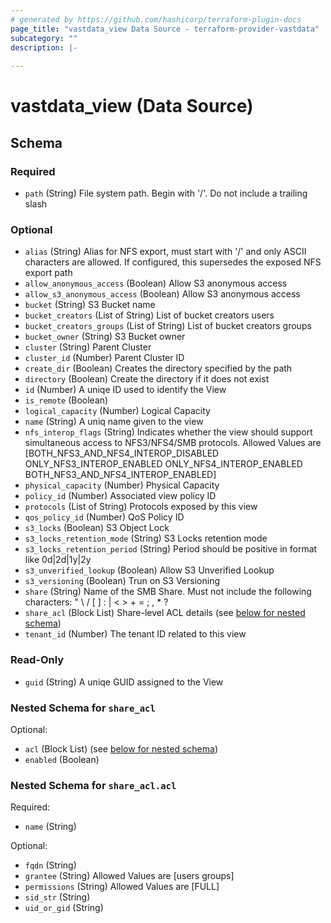 ```yaml
---
# generated by https://github.com/hashicorp/terraform-plugin-docs
page_title: "vastdata_view Data Source - terraform-provider-vastdata"
subcategory: ""
description: |-
  
---
```


# vastdata_view (Data Source)





<!-- schema generated by tfplugindocs -->
## Schema

### Required

- `path` (String) File system path. Begin with '/'. Do not include a trailing slash

### Optional

- `alias` (String) Alias for NFS export, must start with '/' and only ASCII characters are allowed. If configured, this supersedes the exposed NFS export path
- `allow_anonymous_access` (Boolean) Allow S3 anonymous access
- `allow_s3_anonymous_access` (Boolean) Allow S3 anonymous access
- `bucket` (String) S3 Bucket name
- `bucket_creators` (List of String) List of bucket creators users
- `bucket_creators_groups` (List of String) List of bucket creators groups
- `bucket_owner` (String) S3 Bucket owner
- `cluster` (String) Parent Cluster
- `cluster_id` (Number) Parent Cluster ID
- `create_dir` (Boolean) Creates the directory specified by the path
- `directory` (Boolean) Create the directory if it does not exist
- `id` (Number) A uniqe ID used to identify the View
- `is_remote` (Boolean)
- `logical_capacity` (Number) Logical Capacity
- `name` (String) A uniq name given to the view
- `nfs_interop_flags` (String) Indicates whether the view should support simultaneous access to NFS3/NFS4/SMB protocols. Allowed Values are [BOTH_NFS3_AND_NFS4_INTEROP_DISABLED ONLY_NFS3_INTEROP_ENABLED ONLY_NFS4_INTEROP_ENABLED BOTH_NFS3_AND_NFS4_INTEROP_ENABLED]
- `physical_capacity` (Number) Physical Capacity
- `policy_id` (Number) Associated view policy ID
- `protocols` (List of String) Protocols exposed by this view
- `qos_policy_id` (Number) QoS Policy ID
- `s3_locks` (Boolean) S3 Object Lock
- `s3_locks_retention_mode` (String) S3 Locks retention mode
- `s3_locks_retention_period` (String) Period should be positive in format like 0d|2d|1y|2y
- `s3_unverified_lookup` (Boolean) Allow S3 Unverified Lookup
- `s3_versioning` (Boolean) Trun on S3 Versioning
- `share` (String) Name of the SMB Share. Must not include the following characters: " \ / [ ] : | < > + = ; , * ?
- `share_acl` (Block List) Share-level ACL details (see [below for nested schema](#nestedblock--share_acl))
- `tenant_id` (Number) The tenant ID related to this view

### Read-Only

- `guid` (String) A uniqe GUID assigned to the View

<a id="nestedblock--share_acl"></a>
### Nested Schema for `share_acl`

Optional:

- `acl` (Block List) (see [below for nested schema](#nestedblock--share_acl--acl))
- `enabled` (Boolean)

<a id="nestedblock--share_acl--acl"></a>
### Nested Schema for `share_acl.acl`

Required:

- `name` (String)

Optional:

- `fqdn` (String)
- `grantee` (String) Allowed Values are [users groups]
- `permissions` (String) Allowed Values are [FULL]
- `sid_str` (String)
- `uid_or_gid` (String)
